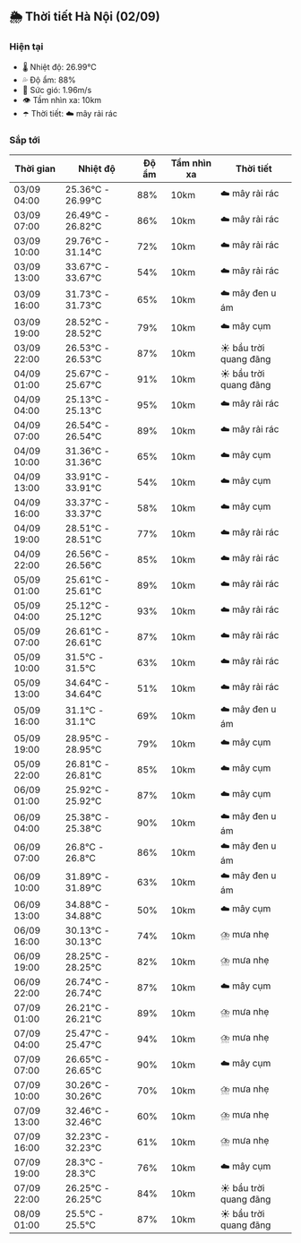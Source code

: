 ## 🌦️ Thời tiết Hà Nội (02/09)

### Hiện tại

- 🌡️ Nhiệt độ: 26.99℃
- 💦 Độ ẩm: 88%
- 💨 Sức gió: 1.96m/s
- 👁️ Tầm nhìn xa: 10km
- ☂️ Thời tiết: ☁️ mây rải rác

### Sắp tới

| Thời gian | Nhiệt độ | Độ ẩm | Tầm nhìn xa | Thời tiết |
| --- | --- | --- | --- | --- |
| 03/09 04:00 | 25.36℃ - 26.99℃ | 88% | 10km | ☁️ mây rải rác |
| 03/09 07:00 | 26.49℃ - 26.82℃ | 86% | 10km | ☁️ mây rải rác |
| 03/09 10:00 | 29.76℃ - 31.14℃ | 72% | 10km | ☁️ mây rải rác |
| 03/09 13:00 | 33.67℃ - 33.67℃ | 54% | 10km | ☁️ mây rải rác |
| 03/09 16:00 | 31.73℃ - 31.73℃ | 65% | 10km | ☁️ mây đen u ám |
| 03/09 19:00 | 28.52℃ - 28.52℃ | 79% | 10km | ☁️ mây cụm |
| 03/09 22:00 | 26.53℃ - 26.53℃ | 87% | 10km | ☀️ bầu trời quang đãng |
| 04/09 01:00 | 25.67℃ - 25.67℃ | 91% | 10km | ☀️ bầu trời quang đãng |
| 04/09 04:00 | 25.13℃ - 25.13℃ | 95% | 10km | ☁️ mây rải rác |
| 04/09 07:00 | 26.54℃ - 26.54℃ | 89% | 10km | ☁️ mây rải rác |
| 04/09 10:00 | 31.36℃ - 31.36℃ | 65% | 10km | ☁️ mây cụm |
| 04/09 13:00 | 33.91℃ - 33.91℃ | 54% | 10km | ☁️ mây cụm |
| 04/09 16:00 | 33.37℃ - 33.37℃ | 58% | 10km | ☁️ mây cụm |
| 04/09 19:00 | 28.51℃ - 28.51℃ | 77% | 10km | ☁️ mây rải rác |
| 04/09 22:00 | 26.56℃ - 26.56℃ | 85% | 10km | ☁️ mây rải rác |
| 05/09 01:00 | 25.61℃ - 25.61℃ | 89% | 10km | ☁️ mây rải rác |
| 05/09 04:00 | 25.12℃ - 25.12℃ | 93% | 10km | ☁️ mây rải rác |
| 05/09 07:00 | 26.61℃ - 26.61℃ | 87% | 10km | ☁️ mây rải rác |
| 05/09 10:00 | 31.5℃ - 31.5℃ | 63% | 10km | ☁️ mây rải rác |
| 05/09 13:00 | 34.64℃ - 34.64℃ | 51% | 10km | ☁️ mây rải rác |
| 05/09 16:00 | 31.1℃ - 31.1℃ | 69% | 10km | ☁️ mây đen u ám |
| 05/09 19:00 | 28.95℃ - 28.95℃ | 79% | 10km | ☁️ mây cụm |
| 05/09 22:00 | 26.81℃ - 26.81℃ | 85% | 10km | ☁️ mây cụm |
| 06/09 01:00 | 25.92℃ - 25.92℃ | 87% | 10km | ☁️ mây cụm |
| 06/09 04:00 | 25.38℃ - 25.38℃ | 90% | 10km | ☁️ mây đen u ám |
| 06/09 07:00 | 26.8℃ - 26.8℃ | 86% | 10km | ☁️ mây đen u ám |
| 06/09 10:00 | 31.89℃ - 31.89℃ | 63% | 10km | ☁️ mây đen u ám |
| 06/09 13:00 | 34.88℃ - 34.88℃ | 50% | 10km | ☁️ mây cụm |
| 06/09 16:00 | 30.13℃ - 30.13℃ | 74% | 10km | ⛈️ mưa nhẹ |
| 06/09 19:00 | 28.25℃ - 28.25℃ | 82% | 10km | ⛈️ mưa nhẹ |
| 06/09 22:00 | 26.74℃ - 26.74℃ | 87% | 10km | ☁️ mây cụm |
| 07/09 01:00 | 26.21℃ - 26.21℃ | 89% | 10km | ⛈️ mưa nhẹ |
| 07/09 04:00 | 25.47℃ - 25.47℃ | 94% | 10km | ⛈️ mưa nhẹ |
| 07/09 07:00 | 26.65℃ - 26.65℃ | 90% | 10km | ☁️ mây cụm |
| 07/09 10:00 | 30.26℃ - 30.26℃ | 70% | 10km | ⛈️ mưa nhẹ |
| 07/09 13:00 | 32.46℃ - 32.46℃ | 60% | 10km | ⛈️ mưa nhẹ |
| 07/09 16:00 | 32.23℃ - 32.23℃ | 61% | 10km | ⛈️ mưa nhẹ |
| 07/09 19:00 | 28.3℃ - 28.3℃ | 76% | 10km | ☁️ mây cụm |
| 07/09 22:00 | 26.25℃ - 26.25℃ | 84% | 10km | ☀️ bầu trời quang đãng |
| 08/09 01:00 | 25.5℃ - 25.5℃ | 87% | 10km | ☀️ bầu trời quang đãng |
